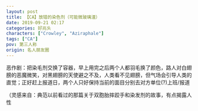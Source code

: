 ```yaml
---
layout: post
title: 【CA】放错的染色剂（可能微玻璃渣）
date: 2019-09-21 02:17
categories: 好兆头
characters: ["Crowley", "Aziraphale"]
tags: ["CA"]
pov: 第三人称
origin: 名人朋友圈
---
```


恶作剧：把染毛剂交换了容器，早上用完之后两个人都羽毛换了颜色，路人对白翅膀的恶魔微笑，对黑翅膀的天使避之不及，人类看不见翅膀，但气场会引导人类的直觉；正好赶上报道日，两个人只好保持当前的面目分别去对方单位(?)上班/报道

（灵感来自：典范以前看过的那篇关于双胞胎摔跤手和染发剂的故事，有点揭露人性
